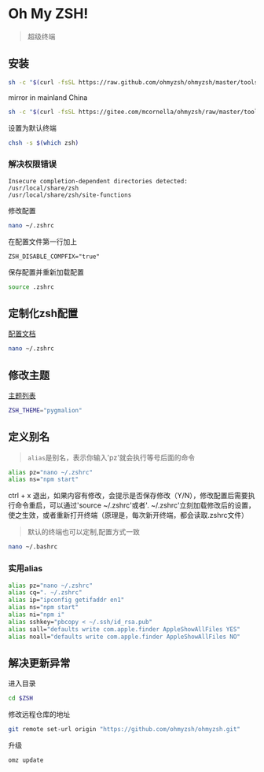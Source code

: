 # Oh My ZSH!

> 超级终端

## 安装

```bash
sh -c "$(curl -fsSL https://raw.github.com/ohmyzsh/ohmyzsh/master/tools/install.sh)"
```

mirror in mainland China

```bash
sh -c "$(curl -fsSL https://gitee.com/mcornella/ohmyzsh/raw/master/tools/install.sh)"
```


设置为默认终端

```bash
chsh -s $(which zsh)
```

### 解决权限错误

```
Insecure completion-dependent directories detected:
/usr/local/share/zsh
/usr/local/share/zsh/site-functions
```

修改配置

```bash
nano ~/.zshrc
```

在配置文件第一行加上

```
ZSH_DISABLE_COMPFIX="true"
```

保存配置并重新加载配置

```bash
source .zshrc
```

## 定制化zsh配置

[配置文档](https://github.com/ohmyzsh/ohmyzsh/wiki/Settings)

```bash
nano ~/.zshrc
```

## 修改主题

[主题列表](https://github.com/ohmyzsh/ohmyzsh/wiki/Themes)

```bash
ZSH_THEME="pygmalion"
```

## 定义别名

> `alias`是别名，表示你输入'pz'就会执行等号后面的命令

```bash
alias pz="nano ~/.zshrc"
alias ns="npm start"
```

ctrl + x 退出，如果内容有修改，会提示是否保存修改（Y/N），修改配置后需要执行命令重启，可以通过'source ~/.zshrc'或者'. ~/.zshrc'立刻加载修改后的设置，使之生效，或者重新打开终端（原理是，每次新开终端，都会读取.zshrc文件）

> 默认的终端也可以定制,配置方式一致

```bash
nano ~/.bashrc
```

### 实用alias

```bash
alias pz="nano ~/.zshrc"
alias cq=". ~/.zshrc"
alias ip="ipconfig getifaddr en1"
alias ns="npm start"
alias ni="npm i"
alias sshkey="pbcopy < ~/.ssh/id_rsa.pub"
alias sall="defaults write com.apple.finder AppleShowAllFiles YES"
alias noall="defaults write com.apple.finder AppleShowAllFiles NO"
```

## 解决更新异常

进入目录
```sh
cd $ZSH
```

修改远程仓库的地址
```sh
git remote set-url origin "https://github.com/ohmyzsh/ohmyzsh.git"
```

升级
```sh
omz update
```
